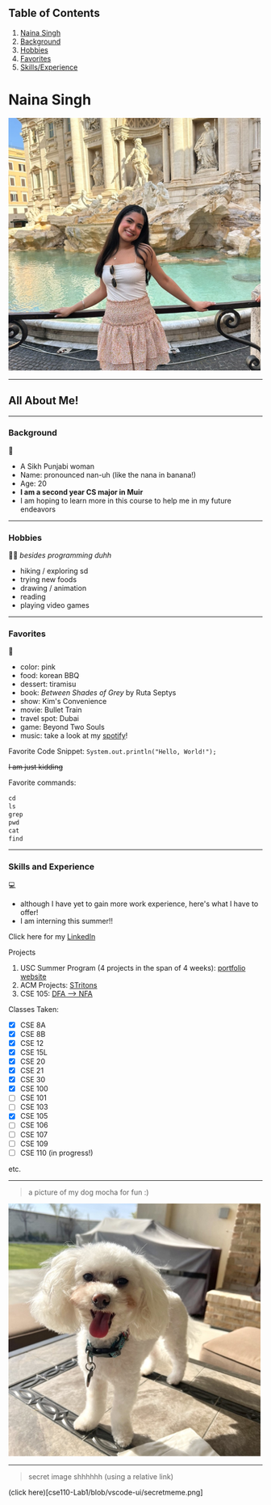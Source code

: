 ## Table of Contents
1. [Naina Singh](#Naina-Singh)
2. [Background](#Background)
3. [Hobbies](#Hobbies)
4. [Favorites](#Favorites)
5. [Skills/Experience](#Skills-and-Experience)

# Naina Singh 

<img src="nainasingh.jpg" width="500" height="500">

---
## All About Me!

---
### Background 
🪯

- A Sikh Punjabi woman
- Name: pronounced nan-uh (like the nana in banana!)
- Age: 20
- **I am a second year CS major in Muir**
- I am hoping to learn more in this course to help me in my future endeavors

---
### Hobbies 
👩‍🎨 *besides programming duhh*

- hiking / exploring sd
- trying new foods
- drawing / animation
- reading
- playing video games

---
### Favorites 
🩷
- color: pink
- food: korean BBQ
- dessert: tiramisu
- book: *Between Shades of Grey* by Ruta Septys
- show: Kim's Convenience
- movie: Bullet Train
- travel spot: Dubai
- game: Beyond Two Souls
- music: take a look at my [spotify](https://open.spotify.com/user/naina2oo4ns?si=ec2d2627eed64b09)!

Favorite Code Snippet:
`System.out.println("Hello, World!");`

~~I am just kidding~~

Favorite commands:
```
cd
ls
grep
pwd
cat
find
```
---
### Skills and Experience 
💻

- although I have yet to gain more work experience, here's what I have to offer!
- I am interning this summer!!

Click here for my [LinkedIn](www.linkedin.com/in/nainasingh0004)

Projects
1. USC Summer Program (4 projects in the span of 4 weeks): [portfolio website](https://sites.google.com/view/groupateam1/home)
2. ACM Projects: [STritons](https://docs.google.com/presentation/d/1iqwashESNX4vQBqEDM9jUYjIFV4_UeoX_j7lsov-YoM/edit?usp=sharing)
3. CSE 105: [DFA --> NFA](https://github.com/n2singh/CSE_105_Project)

Classes Taken:
- [x] CSE 8A
- [x] CSE 8B
- [x] CSE 12
- [x] CSE 15L
- [x] CSE 20
- [x] CSE 21
- [x] CSE 30
- [x] CSE 100
- [ ] CSE 101
- [ ] CSE 103
- [x] CSE 105
- [ ] CSE 106
- [ ] CSE 107
- [ ] CSE 109
- [ ] CSE 110 (in progress!)

etc.

---

> a picture of my dog mocha for fun :)

<img src="mochaimage.jpg" width="500" height="500">

---

> secret image shhhhhh (using a relative link)


(click here)[cse110-Lab1/blob/vscode-ui/secretmeme.png]


